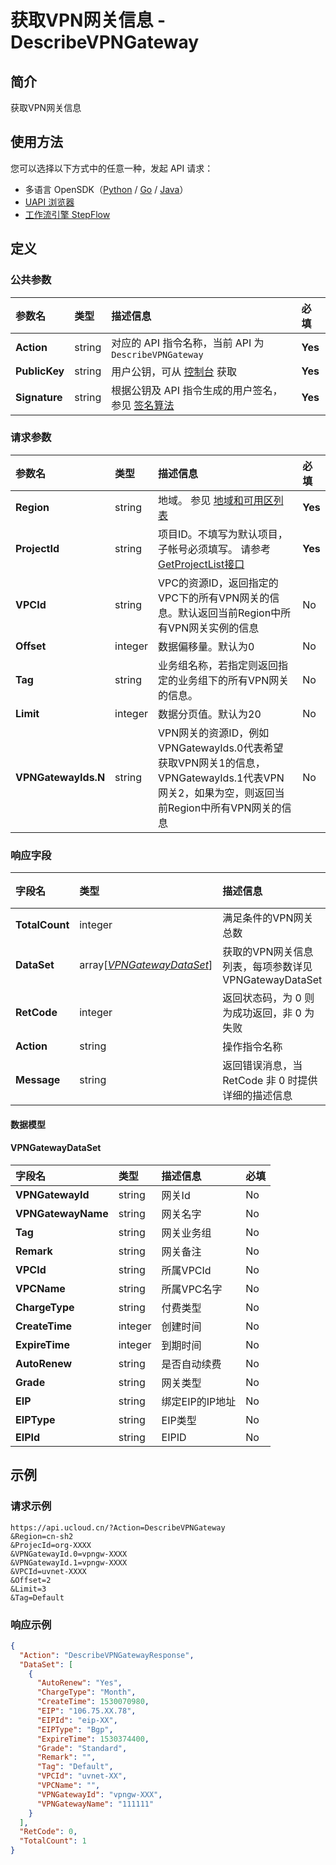 # 获取VPN网关信息 - DescribeVPNGateway

## 简介

获取VPN网关信息





## 使用方法

您可以选择以下方式中的任意一种，发起 API 请求：
- 多语言 OpenSDK（[Python](https://github.com/ucloud/ucloud-sdk-python3) / [Go](https://github.com/ucloud/ucloud-sdk-go) / [Java](https://github.com/ucloud/ucloud-sdk-java)）
- [UAPI 浏览器](https://console.ucloud.cn/uapi/detail?id=DescribeVPNGateway)
- [工作流引擎 StepFlow](https://console.ucloud.cn/stepflow/manage/)

## 定义

### 公共参数

| 参数名 | 类型 | 描述信息 | 必填 |
|:---|:---|:---|:---|
| **Action**     | string  | 对应的 API 指令名称，当前 API 为 `DescribeVPNGateway`                        | **Yes** |
| **PublicKey**  | string  | 用户公钥，可从 [控制台](https://console.ucloud.cn/uapi/apikey) 获取                                             | **Yes** |
| **Signature**  | string  | 根据公钥及 API 指令生成的用户签名，参见 [签名算法](api/summary/signature.md)  | **Yes** |

### 请求参数

| 参数名 | 类型 | 描述信息 | 必填 |
|:---|:---|:---|:---|
| **Region** | string | 地域。 参见 [地域和可用区列表](api/summary/regionlist) |**Yes**|
| **ProjectId** | string | 项目ID。不填写为默认项目，子帐号必须填写。 请参考[GetProjectList接口](api/summary/get_project_list) |**Yes**|
| **VPCId** | string | VPC的资源ID，返回指定的VPC下的所有VPN网关的信息。默认返回当前Region中所有VPN网关实例的信息 |No|
| **Offset** | integer | 数据偏移量。默认为0 |No|
| **Tag** | string | 业务组名称，若指定则返回指定的业务组下的所有VPN网关的信息。 |No|
| **Limit** | integer | 数据分页值。默认为20 |No|
| **VPNGatewayIds.N** | string | VPN网关的资源ID，例如VPNGatewayIds.0代表希望获取VPN网关1的信息，VPNGatewayIds.1代表VPN网关2，如果为空，则返回当前Region中所有VPN网关的信息 |No|

### 响应字段

| 字段名 | 类型 | 描述信息 | 必填 |
|:---|:---|:---|:---|
| **TotalCount** | integer | 满足条件的VPN网关总数 |No|
| **DataSet** | array[[*VPNGatewayDataSet*](#VPNGatewayDataSet)] | 获取的VPN网关信息列表，每项参数详见 VPNGatewayDataSet |No|
| **RetCode** | integer | 返回状态码，为 0 则为成功返回，非 0 为失败 |**Yes**|
| **Action** | string | 操作指令名称 |**Yes**|
| **Message** | string | 返回错误消息，当 RetCode 非 0 时提供详细的描述信息 |No|

#### 数据模型


#### VPNGatewayDataSet

| 字段名 | 类型 | 描述信息 | 必填 |
|:---|:---|:---|:---|
| **VPNGatewayId** | string | 网关Id |No|
| **VPNGatewayName** | string | 网关名字 |No|
| **Tag** | string | 网关业务组 |No|
| **Remark** | string | 网关备注 |No|
| **VPCId** | string | 所属VPCId |No|
| **VPCName** | string | 所属VPC名字 |No|
| **ChargeType** | string | 付费类型 |No|
| **CreateTime** | integer | 创建时间 |No|
| **ExpireTime** | integer | 到期时间 |No|
| **AutoRenew** | string | 是否自动续费 |No|
| **Grade** | string | 网关类型 |No|
| **EIP** | string | 绑定EIP的IP地址 |No|
| **EIPType** | string | EIP类型 |No|
| **EIPId** | string | EIPID |No|

## 示例

### 请求示例
    
```
https://api.ucloud.cn/?Action=DescribeVPNGateway
&Region=cn-sh2
&ProjecId=org-XXXX
&VPNGatewayId.0=vpngw-XXXX
&VPNGatewayId.1=vpngw-XXXX
&VPCId=uvnet-XXXX
&Offset=2
&Limit=3
&Tag=Default
```

### 响应示例
    
```json
{
  "Action": "DescribeVPNGatewayResponse",
  "DataSet": [
    {
      "AutoRenew": "Yes",
      "ChargeType": "Month",
      "CreateTime": 1530070980,
      "EIP": "106.75.XX.78",
      "EIPId": "eip-XX",
      "EIPType": "Bgp",
      "ExpireTime": 1530374400,
      "Grade": "Standard",
      "Remark": "",
      "Tag": "Default",
      "VPCId": "uvnet-XX",
      "VPCName": "",
      "VPNGatewayId": "vpngw-XXX",
      "VPNGatewayName": "111111"
    }
  ],
  "RetCode": 0,
  "TotalCount": 1
}
```




